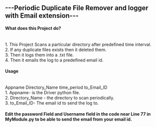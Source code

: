 
<h2>---Periodic Duplicate File Remover and logger with Email extension---</h2>

<h4>What does this Project do?</h4><br>
1. This Project Scans a particular directory after predefined time interval.<br>
2. If any duplicate files exists then it deleted them.<br>
3. Then it logs them into a .txt file.<br>
4. Then it emails the log to a predefined email id.<br>

<h4>Usage</h4><br>
Appname Directory_Name time_period to_Email_ID <br>
1. Appname- is the Driver python file.<br>
2. Directory_Name - the directory to scan periodically.<br>
3. to_Email_ID- The email id to send the log to.<br>

<h4>Edit the password Field and Username field in the code near Line 77 in MyModule.py to be able to send the email from your email id.</h4><br>

